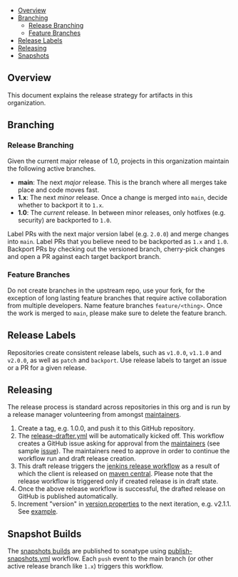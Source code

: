 - [Overview](#overview)
- [Branching](#branching)
  - [Release Branching](#release-branching)
  - [Feature Branches](#feature-branches)
- [Release Labels](#release-labels)
- [Releasing](#releasing)
- [Snapshots](#snapshot-builds)

## Overview

This document explains the release strategy for artifacts in this organization.

## Branching

### Release Branching

Given the current major release of 1.0, projects in this organization maintain the following active branches.

* **main**: The next _major_ release. This is the branch where all merges take place and code moves fast.
* **1.x**: The next _minor_ release. Once a change is merged into `main`, decide whether to backport it to `1.x`.
* **1.0**: The _current_ release. In between minor releases, only hotfixes (e.g. security) are backported to `1.0`.

Label PRs with the next major version label (e.g. `2.0.0`) and merge changes into `main`. Label PRs that you believe need to be backported as `1.x` and `1.0`. Backport PRs by checking out the versioned branch, cherry-pick changes and open a PR against each target backport branch.

### Feature Branches

Do not create branches in the upstream repo, use your fork, for the exception of long lasting feature branches that require active collaboration from multiple developers. Name feature branches `feature/<thing>`. Once the work is merged to `main`, please make sure to delete the feature branch.

## Release Labels

Repositories create consistent release labels, such as `v1.0.0`, `v1.1.0` and `v2.0.0`, as well as `patch` and `backport`. Use release labels to target an issue or a PR for a given release.

## Releasing

The release process is standard across repositories in this org and is run by a release manager volunteering from amongst [maintainers](MAINTAINERS.md).

1. Create a tag, e.g. 1.0.0, and push it to this GitHub repository.
1. The [release-drafter.yml](.github/workflows/release-drafter.yml) will be automatically kicked off. This workflow creates a GitHub issue asking for approval from the [maintainers](MAINTAINERS.md) (see sample [issue](https://github.com/opensearch-project/opensearch-java/issues/733)). The maintainers need to approve in order to continue the workflow run and draft release creation.
1. This draft release triggers the [jenkins release workflow](https://build.ci.opensearch.org/job/opensearch-testcontainers-release) as a result of which the client is released on [maven central](https://central.sonatype.com/artifact/org.opensearch/opensearch-testcontainers). Please note that the release workflow is triggered only if created release is in draft state.
1. Once the above release workflow is successful, the drafted release on GitHub is published automatically.
1. Increment "version" in [version.properties](./version.properties) to the next iteration, e.g. v2.1.1. See [example](https://github.com/opensearch-project/opensearch-testcontainers/pull/39).

## Snapshot Builds
The [snapshots builds](https://central.sonatype.com/service/rest/repository/browse/maven-snapshots/org/opensearch/opensearch-testcontainers/) are published to sonatype using [publish-snapshots.yml](./.github/workflows/publish-snapshots.yml) workflow. Each `push` event to the main branch (or other active release branch like `1.x`) triggers this workflow.
